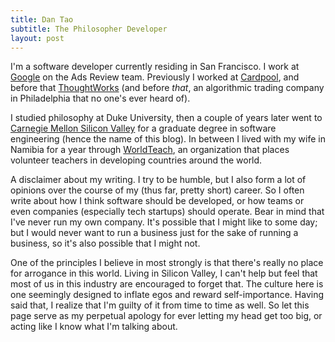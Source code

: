 ```yaml
---
title: Dan Tao
subtitle: The Philosopher Developer
layout: post
---
```


I'm a software developer currently residing in San Francisco. I work at [Google](http://www.google.com/about/jobs/) on the Ads Review team. Previously I worked at [Cardpool](http://www.cardpool.com/), and before that [ThoughtWorks](http://www.thoughtworks.com/) (and before *that*, an algorithmic trading company in Philadelphia that no one's ever heard of).

I studied philosophy at Duke University, then a couple of years later went to [Carnegie Mellon Silicon Valley](http://www.cmu.edu/silicon-valley/) for a graduate degree in software engineering (hence the name of this blog). In between I lived with my wife in Namibia for a year through [WorldTeach](www.worldteach.org/), an organization that places volunteer teachers in developing countries around the world.

A disclaimer about my writing. I try to be humble, but I also form a lot of opinions over the course of my (thus far, pretty short) career. So I often write about how I think software should be developed, or how teams or even companies (especially tech startups) should operate. Bear in mind that I've never run my own company. It's possible that I might like to some day; but I would never want to run a business just for the sake of running a business, so it's also possible that I might not.

One of the principles I believe in most strongly is that there's really no place for arrogance in this world. Living in Silicon Valley, I can't help but feel that most of us in this industry are encouraged to forget that. The culture here is one seemingly designed to inflate egos and reward self-importance. Having said that, I realize that I'm guilty of it from time to time as well. So let this page serve as my perpetual apology for ever letting my head get too big, or acting like I know what I'm talking about.
